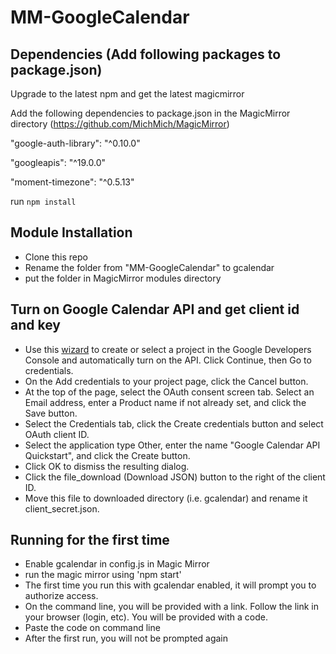 # MM-GoogleCalendar

## Dependencies (Add following packages to package.json)

Upgrade to the latest npm and get the latest magicmirror

Add the following dependencies to package.json in the MagicMirror directory (https://github.com/MichMich/MagicMirror)

"google-auth-library": "^0.10.0"

"googleapis": "^19.0.0"

"moment-timezone": "^0.5.13"

run `npm install`

## Module Installation

- Clone this repo
- Rename the folder from "MM-GoogleCalendar" to gcalendar
- put the folder in MagicMirror modules directory

## Turn on Google Calendar API and get client id and key

- Use this [wizard](https://console.developers.google.com/flows/enableapi?apiid=calendar) to create or select a project in the Google Developers Console and automatically turn on the API. Click Continue, then Go to credentials.
- On the Add credentials to your project page, click the Cancel button.
- At the top of the page, select the OAuth consent screen tab. Select an Email address, enter a Product name if not already set, and click the Save button.
- Select the Credentials tab, click the Create credentials button and select OAuth client ID.
- Select the application type Other, enter the name "Google Calendar API Quickstart", and click the Create button.
- Click OK to dismiss the resulting dialog.
- Click the file_download (Download JSON) button to the right of the client ID.
- Move this file to downloaded directory (i.e. gcalendar) and rename it client_secret.json.

## Running for the first time

- Enable gcalendar in config.js in Magic Mirror
- run the magic mirror using 'npm start'
- The first time you run this with gcalendar enabled, it will prompt you to authorize access.
- On the command line, you will be provided with a link. Follow the link in your browser (login, etc). You will be provided with a code.
- Paste the code on command line
- After the first run, you will not be prompted again






